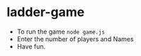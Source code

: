 # ladder-game

- To run the game `node game.js`
- Enter the number of players and Names
- Have fun.
